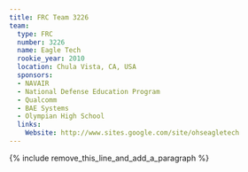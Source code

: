 ```yaml
---
title: FRC Team 3226
team:
  type: FRC
  number: 3226
  name: Eagle Tech
  rookie_year: 2010
  location: Chula Vista, CA, USA
  sponsors:
  - NAVAIR
  - National Defense Education Program
  - Qualcomm
  - BAE Systems
  - Olympian High School
  links:
    Website: http://www.sites.google.com/site/ohseagletech
---
```


{% include remove_this_line_and_add_a_paragraph %}